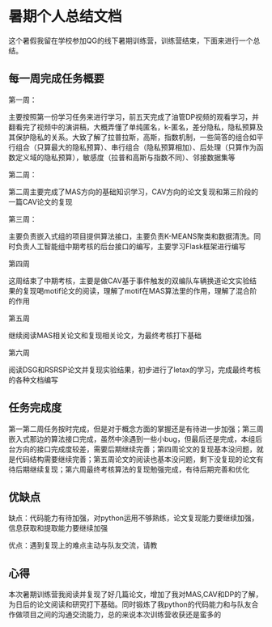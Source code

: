 # 暑期个人总结文档

这个暑假我留在学校参加QG的线下暑期训练营，训练营结束，下面来进行一个总结。

## 每一周完成任务概要

第一周：

主要按照第一份学习任务来进行学习，前五天完成了油管DP视频的观看学习，并翻看完了视频中的演讲稿，大概弄懂了单纯匿名，k-匿名，差分隐私，隐私预算及其保护隐私的关系。大致了解了拉普拉斯，高斯，指数机制，一些简答的组合如平行组合（只算最大的隐私预算）、串行组合（隐私预算相加）、后处理（只算作为函数定义域的隐私预算），敏感度（拉普和高斯与指数不同）、邻接数据集等

第二周：

第二周主要完成了MAS方向的基础知识学习，CAV方向的论文复现和第三阶段的一篇CAV论文的复现

第三周：

主要负责嵌入式组的项目提供算法接口，主要负责K-MEANS聚类和数据清洗。同时负责人工智能组中期考核的后台接口的编写，主要学习Flask框架进行编写

第四周

这周结束了中期考核，主要是做CAV基于事件触发的双编队车辆换道论文实验结果的复现喝motif论文的阅读，理解了motif在MAS算法里的作用，理解了混合阶的作用

第五周

继续阅读MAS相关论文和复现相关论文，为最终考核打下基础

第六周

阅读DSG和RSRSP论文并复现实验结果，初步进行了letax的学习，完成最终考核的各种文档编写

## 任务完成度

第一第二周任务按时完成，但是对于概念方面的掌握还是有待进一步加强；第三周嵌入式那边的算法接口完成，虽然中涂遇到一些小bug，但最后还是完成，本组后台方向的接口完成度较差，需要后期继续完善；第四周论文的复现基本没问题，就是代码结构需要继续完善；第五周论文的阅读也基本没问题，剩下没复现的论文有待后期继续复现；第六周最终考核算法的复现勉强完成，有待后期完善和优化

## 优缺点

缺点：代码能力有待加强，对python运用不够熟练，论文复现能力要继续加强，信息获取和提取能力要继续加强

优点：遇到复现上的难点主动与队友交流，请教

## 心得

本次暑期训练营我阅读并复现了好几篇论文，增加了我对MAS,CAV和DP的了解，为日后的论文阅读和研究打下基础。同时锻炼了我python的代码能力和与队友合作做项目之间的沟通交流能力，总的来说本次训练营收获还是蛮多的